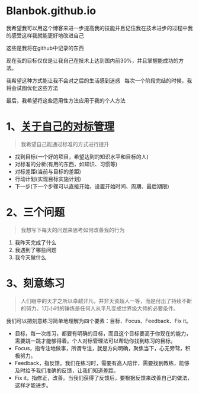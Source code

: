 # Blanbok.github.io

  我希望我可以用这个博客来进一步提高我的技能并且记住我在技术进步的过程中我的感受这样我就能更好地改进自己
  
  这些是我将在github中记录的东西
  
  现在我的目标仅仅是让我自己在技术上达到国内前30%，并且掌握能成功的方法。
  
  我希望这种方式能让我不会对之后的生活感到迷惑
  
  每次一个阶段完结的时候，我将会试图优化这些方法
  
  最后，我希望将这些适用性方法应用于我的个人方法
  
# 1、[关于自己的对标管理](https://github.com/Blanbok/AboutMyOwnBenchmarkingManagement/blob/master/README.md)
    
> 我希望自己能通过标准的方式进行提升
-  找到目标(一个好的项目，希望达到的知识水平和目标的人)
-  对标准的分析(有用的东西，如知识、习惯等)
-  对标差距(当前与目标的差距)
-  行动计划(实现目标实施计划)
-  下一步(下一个步骤可以直接开始，设置开始时间、周期、最后期限)

# 2、三个问题
> 我想写下每天的问题来思考如何改善我的行为

1. 我昨天完成了什么
2. 我遇到了哪些问题
3. 我今天做什么

# 3、刻意练习
> 人们眼中的天才之所以卓越非凡，并非天资超人一等，而是付出了持续不断的努力。1万小时的锤炼是任何人从平凡变成世界级大师的必要条件。

我们可以把刻意练习简单地理解为四个要素：目标、Focus、Feedback、Fix it。

- 目标，每一次练习，都要有明确的目标，而且这个目标要高于你现在的能力，需要跳一跳才能够得着。个人对标管理法可以帮助你找到练习的目标。
- Focus，指专注地做事，所谓专注，就是方向明确，聚焦当下，心无旁骛，积极努力。
- Feedback，指反馈。我们在练习时，需要有高人陪伴，需要找到教练，能够及时给予我们准确的反馈，让我们知道差距。
- Fix it，指修正，改善。当我们获得了反馈后，要根据反馈来改善自己的做法，这样才能进步。 
